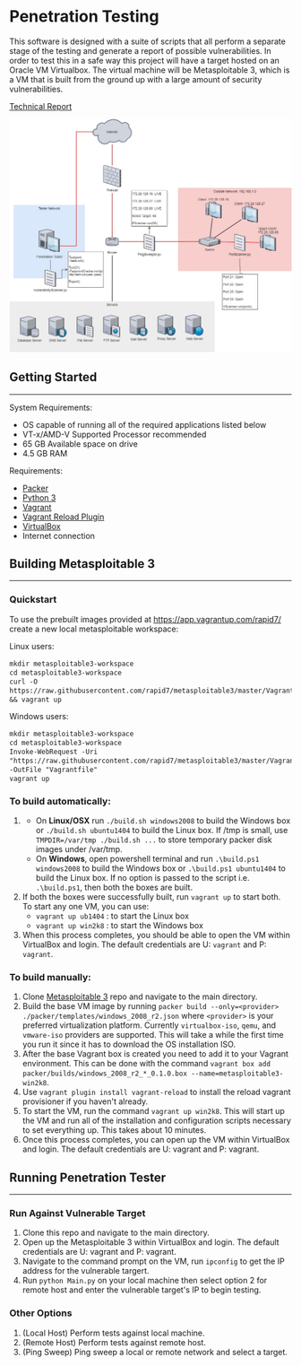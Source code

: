 # Penetration Testing
This software is designed with a suite of scripts that all perform a separate stage of the testing and generate a report of possible vulnerabilities. In order to test this in a safe way this project will have a target hosted on an Oracle VM Virtualbox. The virtual machine will be Metasploitable 3, which is a VM that is built from the ground up with a large amount of security vulnerabilities.

[Technical Report](https://docs.google.com/document/d/14iDKo6DEH50duGWt4EW5q8tGwgR5XCBG8MmXSyHtjrU/edit?usp=sharing)

![Diagram](./diagram.jpg)

## Getting Started
------------------

System Requirements:
* OS capable of running all of the required applications listed below
* VT-x/AMD-V Supported Processor recommended
* 65 GB Available space on drive
* 4.5 GB RAM

Requirements:

* [Packer](https://www.packer.io/intro/getting-started/install.html)
* [Python 3](https://www.python.org/downloads/)
* [Vagrant](https://www.vagrantup.com/docs/installation/)
* [Vagrant Reload Plugin](https://github.com/aidanns/vagrant-reload#installation)
* [VirtualBox](https://www.virtualbox.org/wiki/Downloads)
* Internet connection

## Building Metasploitable 3
----------------------------

### Quickstart

To use the prebuilt images provided at https://app.vagrantup.com/rapid7/ create a new local metasploitable workspace:

Linux users:
```
mkdir metasploitable3-workspace
cd metasploitable3-workspace
curl -O https://raw.githubusercontent.com/rapid7/metasploitable3/master/Vagrantfile && vagrant up
```
Windows users:
```
mkdir metasploitable3-workspace
cd metasploitable3-workspace
Invoke-WebRequest -Uri "https://raw.githubusercontent.com/rapid7/metasploitable3/master/Vagrantfile" -OutFile "Vagrantfile"
vagrant up
```

### To build automatically:

1. - On **Linux/OSX** run `./build.sh windows2008` to build the Windows box or `./build.sh ubuntu1404` to build the Linux box. If /tmp is small, use `TMPDIR=/var/tmp ./build.sh ...` to store temporary packer disk images under /var/tmp.
   - On **Windows**, open powershell terminal and run `.\build.ps1 windows2008` to build the Windows box or `.\build.ps1 ubuntu1404` to build the Linux box. If no option is passed to the script i.e. `.\build.ps1`, then both the boxes are built.
2. If both the boxes were successfully built, run `vagrant up` to start both. To start any one VM, you can use:
    - `vagrant up ub1404` : to start the Linux box
    - `vagrant up win2k8` : to start the Windows box
3. When this process completes, you should be able to open the VM within VirtualBox and login. The default credentials are U: `vagrant` and P: `vagrant`.

### To build manually:

1. Clone [Metasploitable 3](https://github.com/rapid7/metasploitable3) repo and navigate to the main directory.
2. Build the base VM image by running `packer build --only=<provider> ./packer/templates/windows_2008_r2.json` where `<provider>` is your preferred virtualization platform. Currently `virtualbox-iso`, `qemu`, and `vmware-iso` providers are supported. This will take a while the first time you run it since it has to download the OS installation ISO.
3. After the base Vagrant box is created you need to add it to your Vagrant environment. This can be done with the command `vagrant box add packer/builds/windows_2008_r2_*_0.1.0.box --name=metasploitable3-win2k8`.
4. Use `vagrant plugin install vagrant-reload` to install the reload vagrant provisioner if you haven't already.
5. To start the VM, run the command `vagrant up win2k8`. This will start up the VM and run all of the installation and configuration scripts necessary to set everything up. This takes about 10 minutes.
6. Once this process completes, you can open up the VM within VirtualBox and login. The default credentials are U: vagrant and P: vagrant.

## Running Penetration Tester
------------------------------

### Run Against Vulnerable Target
1. Clone this repo and navigate to the main directory.
2. Open up the Metasploitable 3 within VirtualBox and login. The default credentials are U: vagrant and P: vagrant.
3. Navigate to the command prompt on the VM, run `ipconfig` to get the IP address for the vulnerable targert.
4. Run `python Main.py` on your local machine then select option 2 for remote host and enter the vulnerable target's IP to begin testing.

### Other Options
1. (Local Host) Perform tests against local machine.
2. (Remote Host) Perform tests against remote host.
3. (Ping Sweep) Ping sweep a local or remote network and select a target. 

